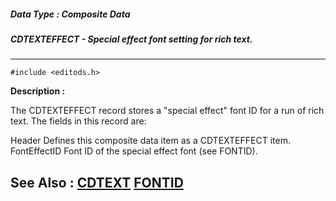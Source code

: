 ##### Data Type : Composite Data
##### CDTEXTEFFECT - Special effect font setting for rich text.
---
```
#include <editods.h>
```
**Description :**

The CDTEXTEFFECT record stores a "special effect" font ID for a run of rich 
text.  The fields in this record are:

Header Defines this composite data item as a CDTEXTEFFECT item.
FontEffectID Font ID of the special effect font (see FONTID).


**See Also :**
[CDTEXT](/domino-c-api-docs/reference/Data/CDTEXT)
[FONTID](/domino-c-api-docs/reference/Data/FONTID)
---
